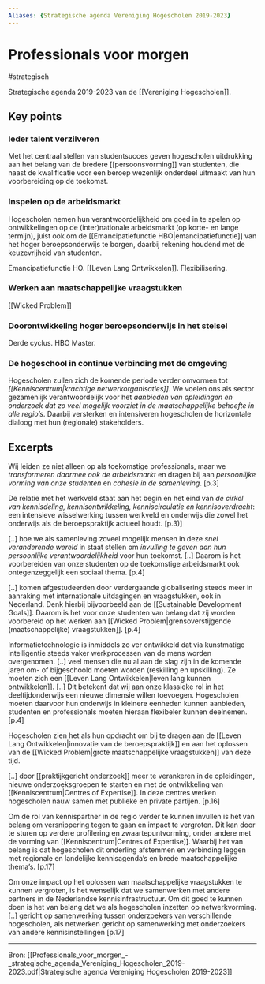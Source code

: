 ```yaml
---
Aliases: {Strategische agenda Vereniging Hogescholen 2019-2023}
---
```

# Professionals voor morgen
#strategisch

Strategische agenda 2019-2023 van de [[Vereniging Hogescholen]].

## Key points

### Ieder talent verzilveren
Met het centraal stellen van studentsucces geven hogescholen uitdrukking aan het belang van de bredere [[persoonsvorming]] van studenten, die naast de kwalificatie voor een beroep wezenlijk onderdeel uitmaakt van hun voorbereiding op de toekomst.

### Inspelen op de arbeidsmarkt
Hogescholen nemen hun verantwoordelijkheid om goed in te spelen op ontwikkelingen op de (inter)nationale arbeidsmarkt (op korte- en lange termijn), juist ook om de [[Emancipatiefunctie HBO|emancipatiefunctie]] van het hoger beroepsonderwijs te borgen, daarbij rekening houdend met de keuzevrijheid van studenten. 

Emancipatiefunctie HO. [[Leven Lang Ontwikkelen]]. Flexibilisering.

### Werken aan maatschappelijke vraagstukken

[[Wicked Problem]]

### Doorontwikkeling hoger beroepsonderwijs in het stelsel

Derde cyclus. HBO Master.

### De hogeschool in continue verbinding met de omgeving

Hogescholen zullen zich de komende periode verder omvormen tot *[[Kenniscentrum|krachtige netwerkorganisaties]]*. We voelen ons als sector gezamenlijk verantwoordelijk voor het *aanbieden van opleidingen en onderzoek dat zo veel mogelijk voorziet in de maatschappelijke behoefte in alle regio’s*. Daarbij versterken en intensiveren hogescholen de horizontale dialoog met hun (regionale) stakeholders.


## Excerpts

Wij leiden ze niet alleen op als toekomstige professionals, maar we *transformeren daarmee ook de arbeidsmarkt* en dragen bij aan *persoonlijke vorming van onze studenten* en *cohesie in de samenleving*. [p.3]

De relatie met het werkveld staat aan het begin en het eind van *de cirkel van kennisdeling, kennisontwikkeling, kenniscirculatie en kennisoverdracht*: een intensieve wisselwerking tussen werkveld en onderwijs die zowel het onderwijs als de beroepspraktijk actueel houdt. [p.3)]

[..] hoe we als samenleving zoveel mogelijk mensen in deze *snel veranderende wereld* in staat stellen om *invulling te geven aan hun persoonlijke verantwoordelijkheid* voor hun toekomst. [..] Daarom is het voorbereiden van onze studenten op de toekomstige arbeidsmarkt ook ontegenzeggelijk een sociaal thema. [p.4]

[..] komen afgestudeerden door verdergaande globalisering steeds meer in aanraking met internationale uitdagingen en vraagstukken, ook in Nederland. Denk hierbij bijvoorbeeld aan de [[Sustainable Development Goals]]. Daarom is het voor onze studenten van belang dat zij worden voorbereid op het werken aan [[Wicked Problem|grensoverstijgende (maatschappelijke) vraagstukken]]. [p.4]

Informatietechnologie is inmiddels zo ver ontwikkeld dat via kunstmatige intelligentie steeds vaker werkprocessen van de mens worden overgenomen. [..] veel mensen die nu al aan de slag zijn in de komende jaren om- of bijgeschoold moeten worden (reskilling en upskilling). Ze moeten zich een [[Leven Lang Ontwikkelen|leven lang kunnen ontwikkelen]]. [..] Dit betekent dat wij aan onze klassieke rol in het deeltijdonderwijs een nieuwe dimensie willen toevoegen. Hogescholen moeten daarvoor hun onderwijs in kleinere eenheden kunnen aanbieden, studenten en professionals moeten hieraan flexibeler kunnen deelnemen. [p.4]

Hogescholen zien het als hun opdracht om bij te dragen aan de [[Leven Lang Ontwikkelen|innovatie van de beroepspraktijk]] en aan het oplossen van de [[Wicked Problem|grote maatschappelijke vraagstukken]] van deze tijd.

[..] door [[praktijkgericht onderzoek]] meer te verankeren in de opleidingen, nieuwe onderzoeksgroepen te starten en met de ontwikkeling van [[Kenniscentrum|Centres of Expertise]]. In deze centres werken hogescholen nauw samen met publieke en private partijen. [p.16]

Om de rol van kennispartner in de regio verder te kunnen invullen is het van belang om versnippering tegen te gaan en impact te vergroten. Dit kan door te sturen op verdere profilering en zwaartepuntvorming, onder andere met de vorming van [[Kenniscentrum|Centres of Expertise]]. Waarbij het van belang is dat hogescholen dit onderling afstemmen en verbinding leggen met regionale en landelijke kennisagenda’s en brede maatschappelijke thema’s. [p.17]

Om onze impact op het oplossen van maatschappelijke vraagstukken te kunnen vergroten, is het wenselijk dat we samenwerken met andere partners in de Nederlandse kennisinfrastructuur. Om dit goed te kunnen doen is het van belang dat we als hogescholen inzetten op  netwerkvorming. [..] gericht op samenwerking tussen onderzoekers van verschillende hogescholen, als netwerken gericht op samenwerking met onderzoekers van andere kennisinstellingen [p.17]

---
Bron: [[Professionals_voor_morgen_-_strategische_agenda_Vereniging_Hogescholen_2019-2023.pdf|Strategische agenda Vereniging Hogescholen 2019-2023]]
